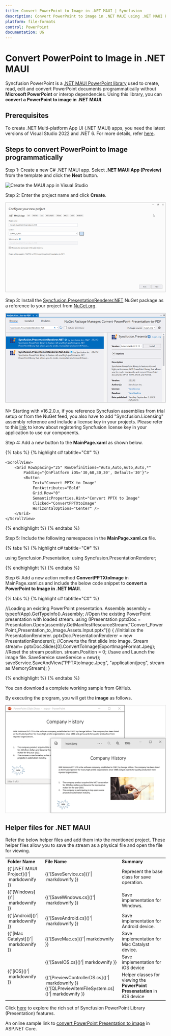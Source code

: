 ```yaml
---
title: Convert PowerPoint to Image in .NET MAUI | Syncfusion
description: Convert PowerPoint to image in .NET MAUI using .NET MAUI PowerPoint library (Presentation) without Microsoft PowerPoint or interop dependencies.
platform: file-formats
control: PowerPoint
documentation: UG
---
```


# Convert PowerPoint to Image in .NET MAUI

Syncfusion PowerPoint is a [.NET MAUI PowerPoint library](https://www.syncfusion.com/powerpoint-framework/maui/powerpoint-library) used to create, read, edit and convert PowerPoint documents programmatically without **Microsoft PowerPoint** or interop dependencies. Using this library, you can **convert a PowerPoint to image in .NET MAUI**.

## Prerequisites
To create .NET Multi-platform App UI (.NET MAUI) apps, you need the latest versions of Visual Studio 2022 and .NET 6. For more details, refer [here](https://docs.microsoft.com/en-us/dotnet/maui/get-started/installation).

## Steps to convert PowerPoint to Image programmatically

Step 1: Create a new C# .NET MAUI app. Select **.NET MAUI App (Preview)** from the template and click the **Next** button.

![Create the MAUI app in Visual Studio](Workingwith_MAUI/Create_Project.png)

Step 2: Enter the project name and click **Create**.

![Create a project name for your new project](Workingwith_MAUI/Configuration_PPTXtoPDF.png)

Step 3: Install the [Syncfusion.PresentationRenderer.NET](https://www.nuget.org/packages/Syncfusion.PresentationRenderer.NET) NuGet package as a reference to your project from [NuGet.org](https://www.nuget.org/).

![Install Syncfusion.PresentationRenderer.NET NuGet package](Workingwith_MAUI/Nuget_Package_PPTXtoPDF.png)

N> Starting with v16.2.0.x, if you reference Syncfusion assemblies from trial setup or from the NuGet feed, you also have to add "Syncfusion.Licensing" assembly reference and include a license key in your projects. Please refer to this [link](https://help.syncfusion.com/common/essential-studio/licensing/overview) to know about registering Syncfusion license key in your application to use our components.

Step 4: Add a new button to the **MainPage.xaml** as shown below.

{% tabs %}
{% highlight c# tabtitle="C#" %}

<?xml version="1.0" encoding="utf-8" ?>
<ContentPage xmlns="http://schemas.microsoft.com/dotnet/2021/maui"
             xmlns:x="http://schemas.microsoft.com/winfx/2009/xaml"
             x:Class="Convert_PowerPoint_Presentation_to_Image.MainPage">

    <ScrollView>
        <Grid RowSpacing="25" RowDefinitions="Auto,Auto,Auto,Auto,*"
            Padding="{OnPlatform iOS='30,60,30,30', Default='30'}">
            <Button 
                Text="Convert PPTX to Image"
                FontAttributes="Bold"
                Grid.Row="0"
                SemanticProperties.Hint="Convert PPTX to Image"
                Clicked="ConvertPPTXtoImage"
                HorizontalOptions="Center" />
        </Grid>
    </ScrollView>
</ContentPage>

{% endhighlight %}
{% endtabs %}

Step 5: Include the following namespaces in the **MainPage.xaml.cs** file.

{% tabs %}
{% highlight c# tabtitle="C#" %}

using Syncfusion.Presentation;
using Syncfusion.PresentationRenderer;

{% endhighlight %}
{% endtabs %}

Step 6: Add a new action method **ConvertPPTXtoImage** in MainPage.xaml.cs and include the below code snippet to **convert a PowerPoint to Image in .NET MAUI**.

{% tabs %}
{% highlight c# tabtitle="C#" %}

//Loading an existing PowerPoint presentation.
Assembly assembly = typeof(App).GetTypeInfo().Assembly;
//Open the existing PowerPoint presentation with loaded stream.
using (IPresentation pptxDoc = Presentation.Open(assembly.GetManifestResourceStream("Convert_PowerPoint_Presentation_to_Image.Assets.Input.pptx")))
{
    //Initialize the PresentationRenderer.
    pptxDoc.PresentationRenderer = new PresentationRenderer();
    //Converts the first slide into image.
    Stream stream= pptxDoc.Slides[0].ConvertToImage(ExportImageFormat.Jpeg);
    //Reset the stream position.
    stream.Position = 0;
    //save and Launch the image file.
    SaveService saveService = new();
    saveService.SaveAndView("PPTXtoImage.Jpeg", "application/jpeg", stream as MemoryStream);
}

{% endhighlight %}
{% endtabs %}

You can download a complete working sample from GitHub.

By executing the program, you will get the **image** as follows.

![PowerPoint to Image on macOS](PPTXtoPDF_images/Output_PowerPoint_Presentation_to-Image.png)

## Helper files for .NET MAUI

Refer the below helper files and add them into the mentioned project. These helper files allow you to save the stream as a physical file and open the file for viewing.

<table>
  <tr>
  <td>
    <b>Folder Name</b>
  </td>
  <td>
    <b>File Name</b>
  </td>
  <td>
    <b>Summary</b>
  </td>
  </tr>
  <tr>
  <td>
    {{'[.NET MAUI Project]()'| markdownify }}
  </td>
  <td>
    {{'[SaveService.cs]()'| markdownify }}
  </td>
  <td>Represent the base class for save operation.
  </td>
  </tr>
  <tr>
  <td>
    {{'[Windows]()'| markdownify }}
  </td>
  <td>
    {{'[SaveWindows.cs]()'| markdownify }}
  </td>
  <td>Save implementation for Windows.
  </td>
  </tr>
  <tr>
  <td>
    {{'[Android]()'| markdownify }}
  </td>
  <td>
    {{'[SaveAndroid.cs]()'| markdownify }}
  </td>
  <td>Save implementation for Android device.
  </td>
  </tr>
  <tr>
  <td>
    {{'[Mac Catalyst]()'| markdownify }}
  </td>
  <td>
    {{'[SaveMac.cs]()'| markdownify }}
  </td>
  <td>Save implementation for Mac Catalyst device.
  </td>
  </tr>
  <tr>
  <td rowspan="2">
    {{'[iOS]()'| markdownify }}
  </td>
  <td>
    {{'[SaveIOS.cs]()'| markdownify }}
  </td>
  <td>
    Save implementation for iOS device
  </td>
  </tr>
  <tr>
  <td>
    {{'[PreviewControllerDS.cs]()'| markdownify }}<br/>{{'[QLPreviewItemFileSystem.cs]()'| markdownify }}
  </td>
  <td>
    Helper classes for viewing the <b>PowerPoint Presenatation</b> in iOS device
  </td>
  </tr>
</table>

Click [here](https://www.syncfusion.com/document-processing/powerpoint-framework/maui) to explore the rich set of Syncfusion PowerPoint Library (Presentation) features. 

An online sample link to [convert PowerPoint Presentation to image](https://ej2.syncfusion.com/aspnetcore/PowerPoint/PPTXToImage#/material3) in ASP.NET Core. 